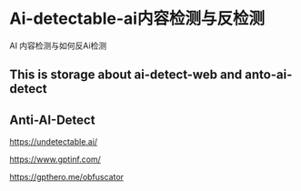 Ai-detectable-ai内容检测与反检测
===

AI 内容检测与如何反Ai检测

## This is storage about ai-detect-web and anto-ai-detect



## Anti-AI-Detect
https://undetectable.ai/

https://www.gptinf.com/

https://gpthero.me/obfuscator

